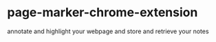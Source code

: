 # page-marker-chrome-extension
annotate and highlight your webpage and store and retrieve your notes

